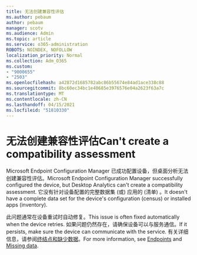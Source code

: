 ```yaml
---
title: 无法创建兼容性评估
ms.author: pebaum
author: pebaum
manager: scotv
ms.audience: Admin
ms.topic: article
ms.service: o365-administration
ROBOTS: NOINDEX, NOFOLLOW
localization_priority: Normal
ms.collection: Adm_O365
ms.custom:
- "9000655"
- "2503"
ms.openlocfilehash: a42872d1685782abc86b55674e84ad1ace338c88
ms.sourcegitcommit: 8bc60ec34bc1e40685e3976576e04a2623f63a7c
ms.translationtype: MT
ms.contentlocale: zh-CN
ms.lasthandoff: 04/15/2021
ms.locfileid: "51810330"
---
```

# <a name="cant-create-a-compatibility-assessment"></a><span data-ttu-id="3793a-102">无法创建兼容性评估</span><span class="sxs-lookup"><span data-stu-id="3793a-102">Can't create a compatibility assessment</span></span>

<span data-ttu-id="3793a-103">Microsoft Endpoint Configuration Manager 已成功配置设备，但桌面分析无法创建兼容性评估。</span><span class="sxs-lookup"><span data-stu-id="3793a-103">Microsoft Endpoint Configuration Manager successfully configured the device, but Desktop Analytics can't create a compatibility assessment.</span></span> <span data-ttu-id="3793a-104">它没有针对设备配置的完整数据集 (或) 应用的 (清单) 。</span><span class="sxs-lookup"><span data-stu-id="3793a-104">It doesn't have a complete data set for the device's configuration (census) or installed apps (inventory).</span></span>

<span data-ttu-id="3793a-105">此问题通常在设备重试时自动修复。</span><span class="sxs-lookup"><span data-stu-id="3793a-105">This issue is often fixed automatically when the device retries.</span></span> <span data-ttu-id="3793a-106">如果问题仍然存在，请确保设备可以与服务通信。</span><span class="sxs-lookup"><span data-stu-id="3793a-106">If it persists, make sure the device can communicate with the service.</span></span> <span data-ttu-id="3793a-107">有关详细信息，请参阅[终结点和](https://docs.microsoft.com/configmgr/desktop-analytics/enable-data-sharing#endpoints)[缺少数据](https://docs.microsoft.com/configmgr/desktop-analytics/monitor-connection-health#missing-data)。</span><span class="sxs-lookup"><span data-stu-id="3793a-107">For more information, see [Endpoints](https://docs.microsoft.com/configmgr/desktop-analytics/enable-data-sharing#endpoints) and [Missing data](https://docs.microsoft.com/configmgr/desktop-analytics/monitor-connection-health#missing-data).</span></span>
